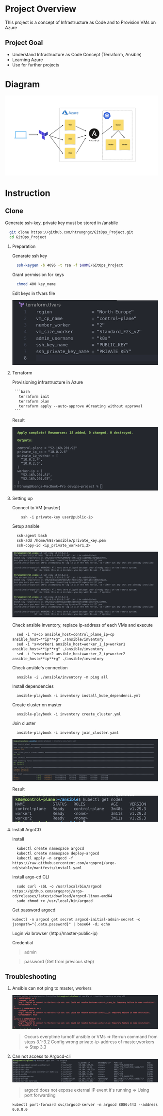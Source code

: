 # Project Overview 
This project is a concept of Infrastructure as Code and to Provision VMs on Azure 

## Project Goal
- Understand Infrastructure as Code Concept (Terraform, Ansible)
- Learning Azure
- Use for further projects 

# Diagram 
![example](images/diagram.png)

# Instruction
## Clone
Generate ssh-key, private key must be stored in /ansbile 
```bash
  git clone https://github.com/htrungngx/GitOps_Project.git 
  cd GitOps_Project
```
1. Preparation

    Genarate ssh key
    ```bash
      ssh-keygen -b 4096 -t rsa -f $HOME/GitOps_Project
    ```
    Grant permission for keys
    ```bash
      chmod 400 key_name
    ```

    Edit keys in tfvars file

    ![example](images/edit-information.png)
    
2. Terraform

    Provisioning infrastructure in Azure

        ```bash
          terraform init
          terraform plan
          terraform apply --auto-approve #Creating without approval
        ```
    
    Result

    ![example](images/terra-result.png)

3. Setting up

    Connect to VM (master)

    ```
        ssh -i private-key user@public-ip 
    ```

    Setup ansible 
    ``` 
      ssh-agent bash
      ssh-add /home/k8s/ansible/private_key.pem
      ssh-copy-id <ip_private_worker1,2>
    ```
    ![example](images/connect-ansible.png)

    Check ansible inventory, replace ip-address of each VMs and execute
    ```
      sed -i "s+cp ansible_host=control_plane_ip+cp ansible_host=**ip**+g" ./ansible/inventory
      sed -i "s+worker1 ansible_host=worker_1_ip+worker1 ansible_host=**ip**+g" ./ansible/inventory
      sed -i "s+worker2 ansible_host=worker_2_ip+worker2 ansible_host=**ip**+g" ./ansible/inventory
    ```

    Check ansible's connection
    ```
      ansible -i ./ansible/inventory -m ping all
    ```
    Install dependencies
    ```
      ansible-playbook -i inventory install_kube_dependenci.yml
    ```
    Create cluster on master 
    ```
      ansible-playbook -i inventory create_cluster.yml
    ```
    Join cluster
    ```
      ansible-playbook -i inventory join_cluster.yaml
    ```
    ![example](images/join-cluster.png)

    Result

    ![example](images/kube-check.png)

3. Install ArgoCD

    Install
    ```
      kubectl create namespace argocd
      kubectl create namespace deploy-argocd
      kubectl apply -n argocd -f https://raw.githubusercontent.com/argoproj/argo-cd/stable/manifests/install.yaml
    ```
    Install argo-cd CLI
    ```
      sudo curl -sSL -o /usr/local/bin/argocd https://github.com/argoproj/argo-cd/releases/latest/download/argocd-linux-amd64
      sudo chmod +x /usr/local/bin/argocd
    ```
    Get password argocd
    ```
    kubectl -n argocd get secret argocd-initial-admin-secret -o jsonpath="{.data.password}" | base64 -d; echo
    ```
    Login via browser (http://master-public-ip)

    Credential
    >admin
    
    >password (Get from previous step)


## Troubleshooting
1. Ansible can not ping to master, workers

    ![example](images/ping-error.png)

    >Occurs everytime turnoff ansible or VMs => Re-run command from steps 3.1-3.2
    >Config wrong private-ip-address of master,workers => Step 3.3 

2. Can not access to Argocd-cli
    ![example](images/argocd-kubectl.png)

    >argocd does not expose  external IP event it's running => Using port forwarding 
      ```
      kubectl port-forward svc/argocd-server -n argocd 8080:443 --address 0.0.0.0 
      ```


   